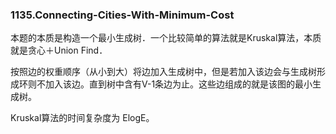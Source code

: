 ### 1135.Connecting-Cities-With-Minimum-Cost

本题的本质是构造一个最小生成树．一个比较简单的算法就是Kruskal算法，本质就是贪心＋Union Find．

按照边的权重顺序（从小到大）将边加入生成树中，但是若加入该边会与生成树形成环则不加入该边。直到树中含有V-1条边为止。这些边组成的就是该图的最小生成树。

Kruskal算法的时间复杂度为 ElogE。 
